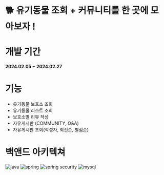 # 🐕 유기동물 조회 + 커뮤니티를 한 곳에 모아보자 ! 



# 개발 기간
**2024.02.05 ~ 2024.02.27**

# 기능
- 유기동물 보호소 조회
- 유기동물 리스트 조회
- 보호소별 리뷰 작성
- 자유게시판 (COMMUNITY, Q&A)
- 자유게시판 조회(작성자, 최신순, 별점순)

# 백앤드 아키텍쳐
  
![java](https://img.shields.io/badge/Java-ED8B00?style=for-the-badge&logo=openjdk&logoColor=white)
![spring](https://img.shields.io/badge/Spring-6DB33F?style=for-the-badge&logo=spring&logoColor=white)
![spring security](https://img.shields.io/badge/Spring_Security-6DB33F?style=for-the-badge&logo=Spring-Security&logoColor=white)
![mysql](https://img.shields.io/badge/MySQL-005C84?style=for-the-badge&logo=mysql&logoColor=white)

